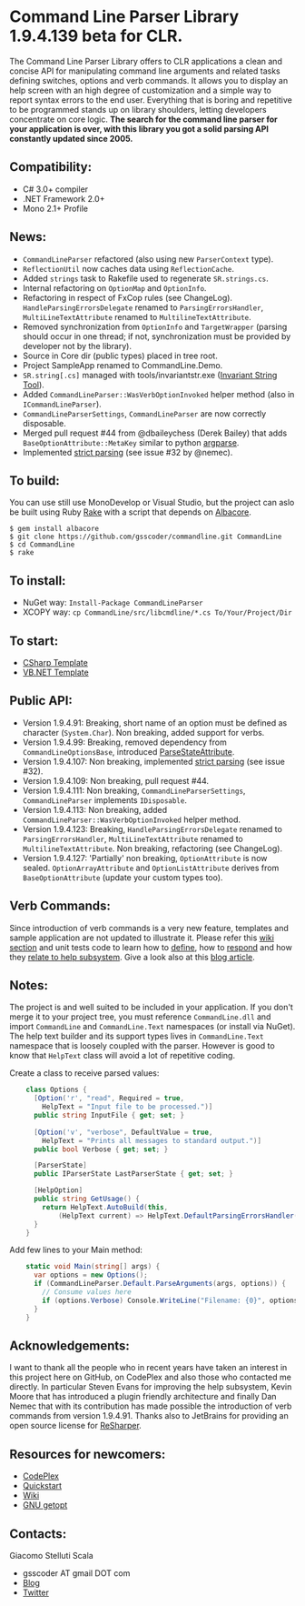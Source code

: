 Command Line Parser Library 1.9.4.139 beta for CLR.
===
The Command Line Parser Library offers to CLR applications a clean and concise API for manipulating command line arguments and related tasks defining switches, options and verb commands. It allows you to display an help screen with an high degree of customization and a simple way to report syntax errors to the end user. Everything that is boring and repetitive to be programmed stands up on library shoulders, letting developers concentrate on core logic.
__The search for the command line parser for your application is over, with this library you got a solid parsing API constantly updated since 2005.__

Compatibility:
---
  - C# 3.0+ compiler
  - .NET Framework 2.0+
  - Mono 2.1+ Profile
 
News: 
---
  - ``CommandLineParser`` refactored (also using new ``ParserContext`` type).
  - ``ReflectionUtil`` now caches data using ``ReflectionCache``.
  - Added ``strings`` task to Rakefile used to regenerate ``SR.strings.cs``.
  - Internal refactoring on ``OptionMap`` and ``OptionInfo``.
  - Refactoring in respect of FxCop rules (see ChangeLog). ``HandleParsingErrorsDelegate`` renamed to ``ParsingErrorsHandler``, ``MultiLineTextAttribute`` renamed to ``MultilineTextAttribute``.
  - Removed synchronization from ``OptionInfo`` and ``TargetWrapper`` (parsing should occur in one thread;
      if not, synchronization must be provided by developer not by the library).
  - Source in Core dir (public types) placed in tree root.
  - Project SampleApp renamed to CommandLine.Demo.
  - ``SR.string[.cs]`` managed with tools/invariantstr.exe ([Invariant String Tool](https://github.com/gsscoder/invariantstrtool)).
  - Added ``CommandLineParser::WasVerbOptionInvoked`` helper method (also in ``ICommandLineParser``).
  - ``CommandLineParserSettings``, ``CommandLineParser`` are now correctly disposable.
  - Merged pull request #44 from @dbaileychess (Derek Bailey) that adds ``BaseOptionAttribute::MetaKey`` similar to python [argparse](http://docs.python.org/2/library/argparse.html#module-argparse).
  - Implemented [strict parsing](https://github.com/gsscoder/commandline/blob/master/src/tests/Parser/StrictFixture.cs) (see issue #32 by @nemec).

To build:
---
You can use still use MonoDevelop or Visual Studio, but the project can aslo be built using Ruby [Rake](http://rake.rubyforge.org/) with a script that depends on [Albacore](https://github.com/derickbailey/Albacore).
```
$ gem install albacore
$ git clone https://github.com/gsscoder/commandline.git CommandLine
$ cd CommandLine
$ rake
```

To install:
---
  - NuGet way: ``Install-Package CommandLineParser``
  - XCOPY way: ``cp CommandLine/src/libcmdline/*.cs To/Your/Project/Dir``

To start:
---
  - [CSharp Template](https://github.com/gsscoder/commandline/blob/master/src/templates/CSharpTemplate/Program.cs)
  - [VB.NET Template](https://github.com/gsscoder/commandline/blob/master/src/templates/VBNetTemplate/Program.vb)

Public API:
---
  - Version 1.9.4.91: Breaking, short name of an option must be defined as character (``System.Char``). Non breaking, added support for verbs.
  - Version 1.9.4.99: Breaking, removed dependency from ``CommandLineOptionsBase``, introduced [ParseStateAttribute](https://github.com/gsscoder/commandline/blob/master/src/sample/Program.cs).
  - Version 1.9.4.107: Non breaking, implemented [strict parsing](https://github.com/gsscoder/commandline/blob/master/src/tests/Parser/StrictFixture.cs) (see issue #32).
  - Version 1.9.4.109: Non breaking, pull request #44.
  - Version 1.9.4.111: Non breaking, ``CommandLineParserSettings``, ``CommandLineParser`` implements ``IDisposable``.
  - Version 1.9.4.113: Non breaking, added ``CommandLineParser::WasVerbOptionInvoked`` helper method.
  - Version 1.9.4.123: Breaking, ``HandleParsingErrorsDelegate`` renamed to ``ParsingErrorsHandler``, ``MultiLineTextAttribute`` renamed to ``MultilineTextAttribute``. Non breaking, refactoring (see ChangeLog).
  - Version 1.9.4.127: 'Partially' non breaking, ``OptionAttribute`` is now sealed. ``OptionArrayAttribute`` and ``OptionListAttribute`` derives from ``BaseOptionAttribute`` (update your custom types too).

Verb Commands:
---
Since introduction of verb commands is a very new feature, templates and sample application are not updated to illustrate it. Please refer this [wiki section](https://github.com/gsscoder/commandline/wiki/Verb-Commands) and unit tests code to learn how to [define](https://github.com/gsscoder/commandline/blob/master/src/tests/Mocks/OptionsWithVerbsHelp.cs), how to [respond](https://github.com/gsscoder/commandline/blob/master/src/tests/Parser/VerbsFixture.cs) and how they [relate to help subsystem](https://github.com/gsscoder/commandline/blob/master/src/tests/Text/VerbsHelpTextFixture.cs). Give a look also at this [blog article](http://gsscoder.blogspot.it/2013/01/command-line-parser-library-verb.html).

Notes:
---
The project is and well suited to be included in your application. If you don't merge it to your project tree, you must reference ``CommandLine.dll`` and import ``CommandLine`` and ``CommandLine.Text`` namespaces (or install via NuGet). The help text builder and its support types lives in ``CommandLine.Text`` namespace that is loosely coupled with the parser. However is good to know that ``HelpText`` class will avoid a lot of repetitive coding.

Create a class to receive parsed values:

```csharp
    class Options {
      [Option('r', "read", Required = true,
        HelpText = "Input file to be processed.")]
      public string InputFile { get; set; }
    
      [Option('v', "verbose", DefaultValue = true,
        HelpText = "Prints all messages to standard output.")]
      public bool Verbose { get; set; }

      [ParserState]
      public IParserState LastParserState { get; set; }

      [HelpOption]
      public string GetUsage() {
        return HelpText.AutoBuild(this,
        	(HelpText current) => HelpText.DefaultParsingErrorsHandler(this, current));
      }
    }
```

Add few lines to your Main method:

```csharp
    static void Main(string[] args) {
      var options = new Options();
      if (CommandLineParser.Default.ParseArguments(args, options)) {
        // Consume values here
        if (options.Verbose) Console.WriteLine("Filename: {0}", options.InputFile);
      }
    }
```

Acknowledgements:
---
I want to thank all the people who in recent years have taken an interest in this project here on GitHub, on CodePlex and also those who contacted me directly. In particular Steven Evans for improving the help subsystem, Kevin Moore that has introduced a plugin friendly architecture and finally Dan Nemec that with its contribution has made possible the introduction of verb commands from version 1.9.4.91. Thanks also to JetBrains for providing an open source license for [ReSharper](http://www.jetbrains.com/resharper/).

Resources for newcomers:
---
  - [CodePlex](http://commandline.codeplex.com)
  - [Quickstart](https://github.com/gsscoder/commandline/wiki/Quickstart)
  - [Wiki](https://github.com/gsscoder/commandline/wiki)
  - [GNU getopt](http://www.gnu.org/software/libc/manual/html_node/Getopt.html)

Contacts:
---
Giacomo Stelluti Scala
  - gsscoder AT gmail DOT com
  - [Blog](http://gsscoder.blogspot.it)
  - [Twitter](http://twitter.com/gsscoder)
